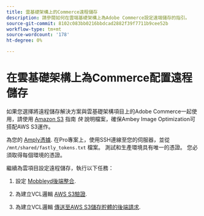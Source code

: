```yaml
---
title: 雲基礎架構上的Commerce遠程儲存
description: 請參閱如何在雲端基礎架構上為Adobe Commerce設定遠端儲存的指引。
source-git-commit: 8102c083bb0216bbdcad2882f39f7711b9cee52b
workflow-type: tm+mt
source-wordcount: '178'
ht-degree: 0%

---
```



# 在雲基礎架構上為Commerce配置遠程儲存

如果您選擇將遠程儲存解決方案與雲基礎架構項目上的Adobe Commerce一起使用，請使用 [Amazon S3](https://docs.fastly.com/en/guides/amazon-s3) 指南 _快_ 說明檔案，確保Ambey Image Optimization可搭配AWS S3運作。

為您的 [Amply憑據](https://experienceleague.adobe.com/docs/commerce-cloud-service/user-guide/cdn/setup-fastly/fastly-configuration.html#get-fastly-credentials). 在Pro專案上，使用SSH連線至您的伺服器，並從 `/mnt/shared/fastly_tokens.txt` 檔案。 測試和生產環境具有唯一的憑證。 您必須取得每個環境的憑證。

繼續為雲項目設定遠程儲存，執行以下任務：

1. 設定 [Mobbleyd後端整合](https://github.com/fastly/fastly-magento2/blob/master/Documentation/Guides/Edge-Modules/EDGE-MODULE-OTHER-CMS-INTEGRATION.md).

1. 為建立VCL邏輯 [AWS S3驗證](https://docs.fastly.com/en/guides/amazon-s3#using-an-amazon-s3-private-bucket).

1. 為建立VCL邏輯 [傳送至AWS S3儲存貯體的後端請求](https://developer.fastly.com/reference/vcl/variables/backend-connection/req-backend/).
